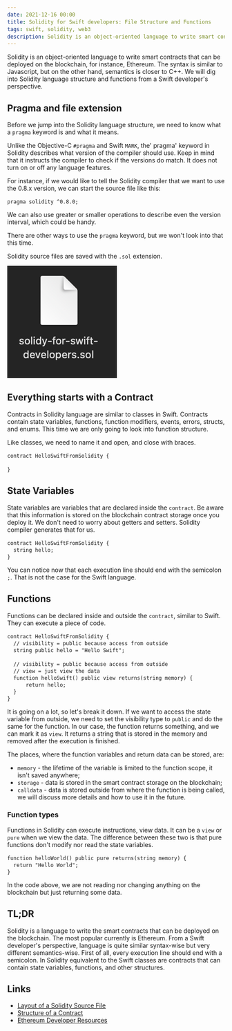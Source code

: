 ```yaml
---
date: 2021-12-16 00:00
title: Solidity for Swift developers: File Structure and Functions
tags: swift, solidity, web3
description: Solidity is an object-oriented language to write smart contracts that can be deployed on the blockchain, for instance, Ethereum. The syntax is similar to Javascript, but on the other hand, semantics is closer to C++. We will dig into Solidity language structure and functions from a Swift developer's perspective.
---
```


Solidity is an object-oriented language to write smart contracts that can be deployed on the blockchain, for instance, Ethereum. The syntax is similar to Javascript, but on the other hand, semantics is closer to C++. We will dig into Solidity language structure and functions from a Swift developer's perspective.

##  Pragma and file extension

Before we jump into the Solidity language structure, we need to know what a `pragma` keyword is and what it means.

Unlike the Objective-C `#pragma` and Swift `MARK`, the' pragma' keyword in Solidity describes what version of the compiler should use. Keep in mind that it instructs the compiler to check if the versions do match. It does not turn on or off any language features.

For instance, if we would like to tell the Solidity compiler that we want to use the 0.8.x version, we can start the source file like this:

```
pragma solidity ^0.8.0;
```

We can also use greater or smaller operations to describe even the version interval, which could be handy.

There are other ways to use the `pragma` keyword, but we won't look into that this time.

Solidity source files are saved with the `.sol` extension.

![Solidity file](/assets/solidity-swift-developers-structure/solidity-file.png)

## Everything starts with a Contract

Contracts in Solidity language are similar to classes in Swift. Contracts contain state variables, functions, function modifiers, events, errors, structs, and enums. This time we are only going to look into function structure.

Like classes, we need to name it and open, and close with braces.

```
contract HelloSwiftFromSolidity {

}
```

## State Variables

State variables are variables that are declared inside the `contract`. Be aware that this information is stored on the blockchain contract storage once you deploy it. We don't need to worry about getters and setters. Solidity compiler generates that for us.

```
contract HelloSwiftFromSolidity {
  string hello;
}
```

You can notice now that each execution line should end with the semicolon `;`. That is not the case for the Swift language.

## Functions

Functions can be declared inside and outside the `contract`, similar to Swift. They can execute a piece of code.

```
contract HelloSwiftFromSolidity {
  // visibility = public because access from outside
  string public hello = "Hello Swift";

  // visibility = public because access from outside
  // view = just view the data
  function helloSwift() public view returns(string memory) {
      return hello;
  }
}
```

It is going on a lot, so let's break it down. If we want to access the state variable from outside, we need to set the visibility type to `public` and do the same for the function. In our case, the function returns something, and we can mark it as `view`. It returns a string that is stored in the memory and removed after the execution is finished.

The places, where the function variables and return data can be stored, are:

* `memory` - the lifetime of the variable is limited to the function scope, it isn't saved anywhere;
* `storage` - data is stored in the smart contract storage on the blockchain;
* `calldata` - data is stored outside from where the function is being called, we will discuss more details and how to use it in the future.

### Function types

Functions in Solidity can execute instructions, view data. It can be a `view` or `pure` when we view the data. The difference between these two is that pure functions don't modify nor read the state variables.

```
function helloWorld() public pure returns(string memory) {
  return "Hello World";
}
```

In the code above, we are not reading nor changing anything on the blockchain but just returning some data.

## TL;DR

Solidity is a language to write the smart contracts that can be deployed on the blockchain. The most popular currently is Ethereum. From a Swift developer's perspective, language is quite similar syntax-wise but very different semantics-wise. First of all, every execution line should end with a semicolon. In Solidity equivalent to the Swift classes are contracts that can contain state variables, functions, and other structures.

## Links

* [Layout of a Solidity Source File](https://docs.soliditylang.org/en/v0.8.10/layout-of-source-files.html)
* [Structure of a Contract](https://docs.soliditylang.org/en/v0.8.10/structure-of-a-contract.html)
* [Ethereum Developer Resources](https://ethereum.org/en/developers/)